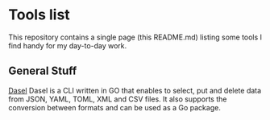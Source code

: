 # Tools list

This repository contains a single page (this README.md) listing some tools I find handy for my day-to-day work.

## General Stuff

[Dasel](https://github.com/TomWright/dasel)
Dasel is a CLI written in GO that enables to select, put and delete data from JSON, YAML, TOML, XML and CSV files. It also supports the conversion between formats and can be used as a Go package.
